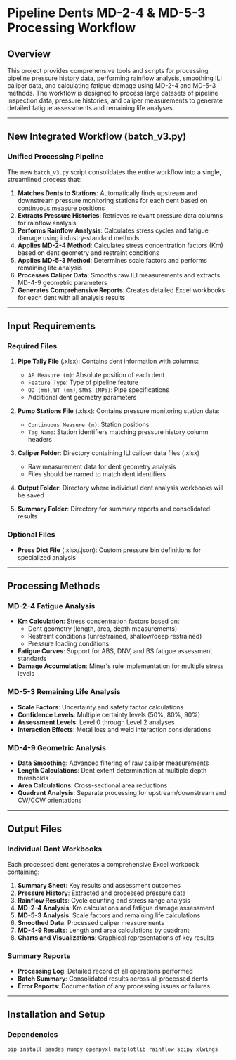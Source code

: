 # Pipeline Dents MD-2-4 & MD-5-3 Processing Workflow

## Overview

This project provides comprehensive tools and scripts for processing pipeline pressure history data, performing rainflow analysis, smoothing ILI caliper data, and calculating fatigue damage using MD-2-4 and MD-5-3 methods. The workflow is designed to process large datasets of pipeline inspection data, pressure histories, and caliper measurements to generate detailed fatigue assessments and remaining life analyses.

---

## New Integrated Workflow (batch_v3.py)

### **Unified Processing Pipeline**
The new `batch_v3.py` script consolidates the entire workflow into a single, streamlined process that:

1. **Matches Dents to Stations**: Automatically finds upstream and downstream pressure monitoring stations for each dent based on continuous measure positions
2. **Extracts Pressure Histories**: Retrieves relevant pressure data columns for rainflow analysis
3. **Performs Rainflow Analysis**: Calculates stress cycles and fatigue damage using industry-standard methods
4. **Applies MD-2-4 Method**: Calculates stress concentration factors (Km) based on dent geometry and restraint conditions
5. **Applies MD-5-3 Method**: Determines scale factors and performs remaining life analysis
6. **Processes Caliper Data**: Smooths raw ILI measurements and extracts MD-4-9 geometric parameters
7. **Generates Comprehensive Reports**: Creates detailed Excel workbooks for each dent with all analysis results

---

## Input Requirements

### **Required Files**
1. **Pipe Tally File** (.xlsx): Contains dent information with columns:
   - `AP Measure (m)`: Absolute position of each dent
   - `Feature Type`: Type of pipeline feature
   - `OD (mm)`, `WT (mm)`, `SMYS (MPa)`: Pipe specifications
   - Additional dent geometry parameters

2. **Pump Stations File** (.xlsx): Contains pressure monitoring station data:
   - `Continuous Measure (m)`: Station positions
   - `Tag Name`: Station identifiers matching pressure history column headers

3. **Caliper Folder**: Directory containing ILI caliper data files (.xlsx)
   - Raw measurement data for dent geometry analysis
   - Files should be named to match dent identifiers

4. **Output Folder**: Directory where individual dent analysis workbooks will be saved

5. **Summary Folder**: Directory for summary reports and consolidated results

### **Optional Files**
- **Press Dict File** (.xlsx/.json): Custom pressure bin definitions for specialized analysis

---

## Processing Methods

### **MD-2-4 Fatigue Analysis**
- **Km Calculation**: Stress concentration factors based on:
  - Dent geometry (length, area, depth measurements)
  - Restraint conditions (unrestrained, shallow/deep restrained)
  - Pressure loading conditions
- **Fatigue Curves**: Support for ABS, DNV, and BS fatigue assessment standards
- **Damage Accumulation**: Miner's rule implementation for multiple stress levels

### **MD-5-3 Remaining Life Analysis**
- **Scale Factors**: Uncertainty and safety factor calculations
- **Confidence Levels**: Multiple certainty levels (50%, 80%, 90%)
- **Assessment Levels**: Level 0 through Level 2 analyses
- **Interaction Effects**: Metal loss and weld interaction considerations

### **MD-4-9 Geometric Analysis**
- **Data Smoothing**: Advanced filtering of raw caliper measurements
- **Length Calculations**: Dent extent determination at multiple depth thresholds
- **Area Calculations**: Cross-sectional area reductions
- **Quadrant Analysis**: Separate processing for upstream/downstream and CW/CCW orientations

---

## Output Files

### **Individual Dent Workbooks**
Each processed dent generates a comprehensive Excel workbook containing:

1. **Summary Sheet**: Key results and assessment outcomes
2. **Pressure History**: Extracted and processed pressure data
3. **Rainflow Results**: Cycle counting and stress range analysis
4. **MD-2-4 Analysis**: Km calculations and fatigue damage assessment
5. **MD-5-3 Analysis**: Scale factors and remaining life calculations
6. **Smoothed Data**: Processed caliper measurements
7. **MD-4-9 Results**: Length and area calculations by quadrant
8. **Charts and Visualizations**: Graphical representations of key results

### **Summary Reports**
- **Processing Log**: Detailed record of all operations performed
- **Batch Summary**: Consolidated results across all processed dents
- **Error Reports**: Documentation of any processing issues or failures

---

## Installation and Setup

### **Dependencies**
```bash
pip install pandas numpy openpyxl matplotlib rainflow scipy xlwings
```